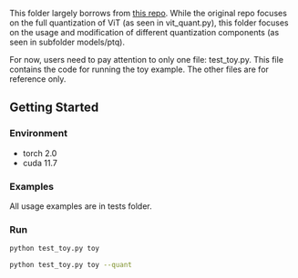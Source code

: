 This folder largely borrows from [this repo](https://github.com/megvii-research/FQ-ViT). While the original repo focuses on the full quantization of ViT (as seen in vit_quant.py), this folder focuses on the usage and modification of different quantization components (as seen in subfolder models/ptq).

For now, users need to pay attention to only one file: test_toy.py. This file contains the code for running the toy example. The other files are for reference only.

## Getting Started

### Environment

- torch 2.0
- cuda 11.7

### Examples

All usage examples are in tests folder.

### Run

```bash
python test_toy.py toy
```

```bash
python test_toy.py toy --quant
```

